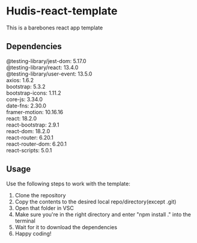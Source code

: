 # Hudis-react-template

This is a barebones react app template

## Dependencies

  @testing-library/jest-dom: 5.17.0  
  @testing-library/react: 13.4.0  
  @testing-library/user-event: 13.5.0  
  axios: 1.6.2  
  bootstrap: 5.3.2  
  bootstrap-icons: 1.11.2  
  core-js: 3.34.0  
  date-fns: 2.30.0  
  framer-motion: 10.16.16  
  react: 18.2.0  
  react-bootstrap: 2.9.1  
  react-dom: 18.2.0  
  react-router: 6.20.1  
  react-router-dom: 6.20.1  
  react-scripts: 5.0.1  

## Usage

Use the following steps to work with the template:

1. Clone the repository
2. Copy the contents to the desired local repo/directory(except .git)
3. Open that folder in VSC
4. Make sure you're in the right directory and enter "npm install ." into the terminal
5. Wait for it to download the dependencies
6. Happy coding!
